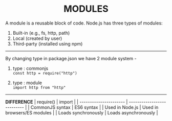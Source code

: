# <center> MODULES

A module is a reusable block of code.
Node.js has three types of modules:

1. Built-in (e.g., fs, http, path)
2. Local (created by user)
3. Third-party (installed using npm)

---
By changing type in package.json we have 2 module system -
1. type : commonjs  
`const http = require("http")`

1. type : module  
`import http from "http"`

---
**DIFFERENCE**
| require()              | import                      |
| ---------------------- | --------------------------- |
| CommonJS syntax        | ES6 syntax                  |
| Used in Node.js        | Used in browsers/ES modules |
| Loads synchronously    | Loads asynchronously        |

